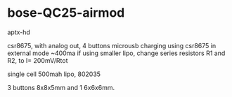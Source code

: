 # bose-QC25-airmod
aptx-hd

csr8675, with analog out, 4 buttons 
microusb charging using csr8675 in external mode ~400ma
if using smaller lipo, change series resistors R1 and R2, to I= 200mV/Rtot

single cell 500mah lipo, 802035

3 buttons 8x8x5mm and 1 6x6x6mm.





